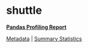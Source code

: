 # shuttle

[**Pandas Profiling Report**](https://epistasislab.github.io/pmlb/profile/shuttle.html)

[Metadata](metadata.yaml) | [Summary Statistics](summary_stats.tsv)

